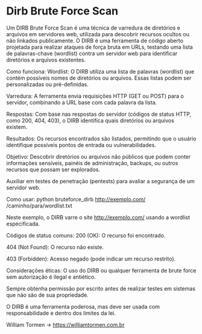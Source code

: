 # Dirb Brute Force Scan
Um DIRB Brute Force Scan é uma técnica de varredura de diretórios e arquivos em servidores web, utilizada para descobrir recursos ocultos ou não linkados publicamente. O DIRB é uma ferramenta de código aberto projetada para realizar ataques de força bruta em URLs, testando uma lista de palavras-chave (wordlist) contra um servidor web para identificar diretórios e arquivos existentes.

Como funciona:
Wordlist: O DIRB utiliza uma lista de palavras (wordlist) que contém possíveis nomes de diretórios ou arquivos. Essas listas podem ser personalizadas ou pré-definidas.

Varredura: A ferramenta envia requisições HTTP (GET ou POST) para o servidor, combinando a URL base com cada palavra da lista.

Respostas: Com base nas respostas do servidor (códigos de status HTTP, como 200, 404, 403), o DIRB identifica quais diretórios ou arquivos existem.

Resultados: Os recursos encontrados são listados, permitindo que o usuário identifique possíveis pontos de entrada ou vulnerabilidades.

Objetivo:
Descobrir diretórios ou arquivos não públicos que podem conter informações sensíveis, painéis de administração, backups, ou outros recursos que possam ser explorados.

Auxiliar em testes de penetração (pentests) para avaliar a segurança de um servidor web.

Como usar:
python bruteforce_dirb http://exemplo.com/ /caminho/para/wordlist.txt

Neste exemplo, o DIRB varre o site http://exemplo.com/ usando a wordlist especificada.

Códigos de status comuns:
200 (OK): O recurso foi encontrado.

404 (Not Found): O recurso não existe.

403 (Forbidden): Acesso negado (pode indicar um recurso restrito).

Considerações éticas:
O uso do DIRB ou qualquer ferramenta de brute force sem autorização é ilegal e antiético.

Sempre obtenha permissão por escrito antes de realizar testes em sistemas que não são de sua propriedade.

O DIRB é uma ferramenta poderosa, mas deve ser usada com responsabilidade e dentro dos limites da lei.

William Tormen -> https://williamtormen.com.br